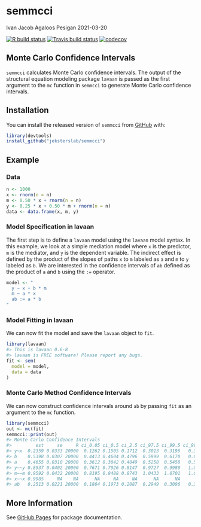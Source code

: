semmcci
================
Ivan Jacob Agaloos Pesigan
2021-03-20

<!-- README.md is generated from README.Rmd. Please edit that file -->
<!-- badges: start -->

[![R build
status](https://github.com/jeksterslab/semmcci/workflows/R-CMD-check/badge.svg?branch=master)](https://github.com/jeksterslab/semmcci/actions?workflow=R-CMD-check)
[![Travis build
status](https://travis-ci.com/jeksterslab/semmcci.svg?branch=master)](https://travis-ci.com/jeksterslab/semmcci)
[![codecov](https://codecov.io/github/jeksterslab/semmcci/branch/master/graphs/badge.svg)](https://codecov.io/github/jeksterslab/semmcci)
<!-- badges: end -->

## Monte Carlo Confidence Intervals

`semmcci` calculates Monte Carlo confidence intervals. The output of the
structural equation modeling package `lavaan` is passed as the first
argument to the `mc` function in `semmcci` to generate Monte Carlo
confidence intervals.

## Installation

You can install the released version of `semmcci` from
[GitHub](https://github.com/jeksterslab/semmcci) with:

``` r
library(devtools)
install_github("jeksterslab/semmcci")
```

## Example

### Data

``` r
n <- 1000
x <- rnorm(n = n)
m <- 0.50 * x + rnorm(n = n)
y <- 0.25 * x + 0.50 * m + rnorm(n = n)
data <- data.frame(x, m, y)
```

### Model Specification in lavaan

The first step is to define a `lavaan` model using the `lavaan` model
syntax. In this example, we look at a simple mediation model where `x`
is the predictor, `m` is the mediator, and `y` is the dependent
variable. The indirect effect is defined by the product of the slopes of
paths `x` to `m` labeled as `a` and `m` to `y` labeled as `b`. We are
interested in the confidence intervals of `ab` defined as the product of
`a` and `b` using the `:=` operator.

``` r
model <- "
  y ~ x + b * m
  m ~ a * x
  ab := a * b
"
```

### Model Fitting in lavaan

We can now fit the model and save the `lavaan` object to `fit`.

``` r
library(lavaan)
#> This is lavaan 0.6-8
#> lavaan is FREE software! Please report any bugs.
fit <- sem(
  model = model,
  data = data
)
```

### Monte Carlo Method Confidence Intervals

We can now construct confidence intervals around `ab` by passing `fit`
as an argument to the `mc` function.

``` r
library(semmcci)
out <- mc(fit)
semmcci::print(out)
#> Monte Carlo Confidence Intervals
#>         est     se     R ci_0.05 ci_0.5 ci_2.5 ci_97.5 ci_99.5 ci_99.95
#> y~x  0.2359 0.0333 20000  0.1262 0.1505 0.1712  0.3013  0.3196   0.3433
#> b    0.5398 0.0307 20000  0.4413 0.4604 0.4796  0.5999  0.6170   0.6393
#> a    0.4655 0.0310 20000  0.3612 0.3842 0.4049  0.5258  0.5458   0.5666
#> y~~y 0.8937 0.0402 20000  0.7671 0.7926 0.8147  0.9727  0.9980   1.0242
#> m~~m 0.9592 0.0432 20000  0.8195 0.8488 0.8743  1.0433  1.0701   1.0988
#> x~~x 0.9985     NA    NA      NA     NA     NA      NA      NA       NA
#> ab   0.2513 0.0221 20000  0.1864 0.1973 0.2087  0.2949  0.3096   0.3263
```

## More Information

See [GitHub Pages](https://jeksterslab.github.io/semmcci/index.html) for
package documentation.

